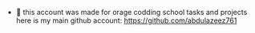 - 👋 this account was made for orage codding school tasks and projects here is my main github account: https://github.com/abdulazeez761



<!---
abdulaziz1d/abdulaziz1d is a ✨ special ✨ repository because its `README.md` (this file) appears on your GitHub profile.
You can click the Preview link to take a look at your changes.
--->
